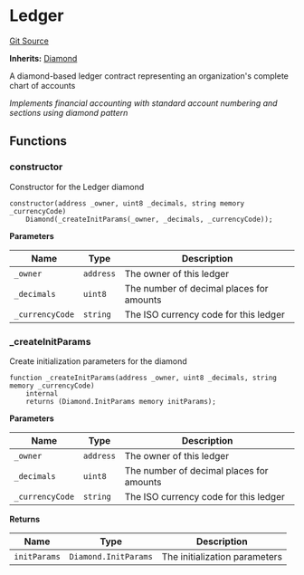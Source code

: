 # Ledger
[Git Source](https://github.com/capsign/protocol/blob/dfa6820124c5610a6bfa06329447dbae7c24bc0a/src/Ledgers/ledger/Ledger.sol)

**Inherits:**
[Diamond](/src/Diamonds/Diamond.sol/contract.Diamond.md)

A diamond-based ledger contract representing an organization's complete chart of accounts

*Implements financial accounting with standard account numbering and sections using diamond pattern*


## Functions
### constructor

Constructor for the Ledger diamond


```solidity
constructor(address _owner, uint8 _decimals, string memory _currencyCode)
    Diamond(_createInitParams(_owner, _decimals, _currencyCode));
```
**Parameters**

|Name|Type|Description|
|----|----|-----------|
|`_owner`|`address`|The owner of this ledger|
|`_decimals`|`uint8`|The number of decimal places for amounts|
|`_currencyCode`|`string`|The ISO currency code for this ledger|


### _createInitParams

Create initialization parameters for the diamond


```solidity
function _createInitParams(address _owner, uint8 _decimals, string memory _currencyCode)
    internal
    returns (Diamond.InitParams memory initParams);
```
**Parameters**

|Name|Type|Description|
|----|----|-----------|
|`_owner`|`address`|The owner of this ledger|
|`_decimals`|`uint8`|The number of decimal places for amounts|
|`_currencyCode`|`string`|The ISO currency code for this ledger|

**Returns**

|Name|Type|Description|
|----|----|-----------|
|`initParams`|`Diamond.InitParams`|The initialization parameters|


